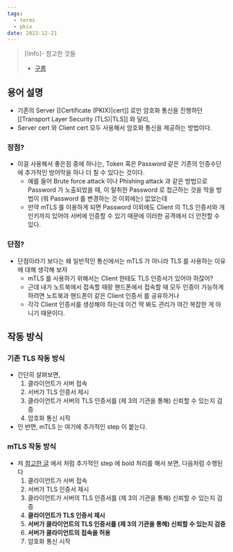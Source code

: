```yaml
---
tags:
  - terms
  - pkix
date: 2023-12-21
---
```

> [!info]- 참고한 것들
> - [구름](https://www.cloudflare.com/learning/access-management/what-is-mutual-tls/)

## 용어 설명

- 기존의 Server [[Certificate (PKIX)|cert]] 로만 암호화 통신을 진행하던 [[Transport Layer Security (TLS)|TLS]] 와 달리,
- Server cert 와 Client cert 모두 사용해서 암호화 통신을 제공하는 방법이다.

### 장점?

- 이걸 사용해서 좋은점 중에 하나는, Token 혹은 Password 같은 기존의 인증수단에 추가적인 방어막을 하나 더 칠 수 있다는 것이다.
	- 예를 들어 Brute force attack 이나 Phishing attack 과 같은 방법으로 Password 가 노출되었을 때, 이 탈취한 Password 로 접근하는 것을 막을 방법이 (뭐 Password 를 변경하는 것 이외에는) 없었는데
	- 만약 mTLS 를 이용하게 되면 Password 이외에도 Client 의 TLS 인증서와 개인키까지 있어야 서버에 인증할 수 있기 때문에 이러한 공격에서 더 안전할 수 있다.

### 단점?

- 단점이라기 보다는 왜 일반적인 통신에서는 mTLS 가 아니라 TLS 를 사용하는 이유에 대해 생각해 보자
	- mTLS 를 사용하기 위해서는 Client 한테도 TLS 인증서가 있어야 하잖어?
	- 근데 내가 노트북에서 접속할 때랑 핸드폰에서 접속할 때 모두 인증이 가능하게 하려면 노트북과 핸드폰이 같은 Client 인증서 를 공유하거나
	- 각각 Client 인증서를 생성해야 하는데 이건 딱 봐도 관리가 여간 복잡한 게 아니기 때문이다.

## 작동 방식

### 기존 TLS 작동 방식

- 간단히 살펴보면,
	1. 클라이언트가 서버 접속
	2. 서버가 TLS 인증서 제시
	3. 클라이언트가 서버의 TLS 인증서를 (제 3의 기관을 통해) 신뢰할 수 있는지 검증
	4. 암호화 통신 시작
- 인 반면, mTLS 는 여기에 추가적인 step 이 붙는다.

### mTLS 작동 방식

- 저 [참고한 글](https://www.cloudflare.com/learning/access-management/what-is-mutual-tls/) 에서 처럼 추가적인 step 에 bold 처리를 해서 보면, 다음처럼 수행된다
	1. 클라이언트가 서버 접속
	2. 서버가 TLS 인증서 제시
	3. 클라이언트가 서버의 TLS 인증서를 (제 3의 기관을 통해) 신뢰할 수 있는지 검증
	4. **클라이언트가 TLS 인증서 제시**
	5. **서버가 클라이언트의 TLS 인증서를 (제 3의 기관을 통해) 신뢰할 수 있는지 검증**
	6. **서버가 클라이언트의 접속을 허용**
	7. 암호화 통신 시작